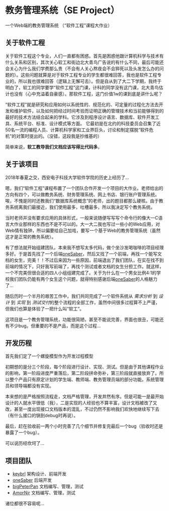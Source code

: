 # 教务管理系统（SE Project）
一个Web端的教务管理系统 （“软件工程”课程大作业）

## 关于软件工程

关于软件工程这个专业，人们一直都有困惑。首先是困惑他跟计算机科学与技术有什么关系和区别，其次关心软工和街边北大青鸟广告说的有什么不同，最后可能还会关心为什么我们学费那么贵（不会有人关心熬夜会不会猝死以及头发怎么办的问题的）。这些问题就算是对于软件工程专业的学生都很难回答，我也是软件工程专业的，所以我也很难回答（逻辑上无懈可击）。但是自从到了大二下学期，我终于明白了，软工的同学要学“软件工程”这门课，计科的同学没有这门课，北大青鸟估计也没有（心中充溢着自豪感）。那软件工程，这门价值1w的课到底是讲什么呢？

“软件工程”就是研究和应用如何以系统性的、规范化的、可定量的过程化方法去开发和维护软件，以及如何把经过时间考验而证明正确的管理技术和当前能够得到的最好的技术方法结合起来的学科。它涉及到程序设计语言、数据库、软件开发工具、系统平台、标准、设计模式等方面。 它最初是在北约的科技委员会召集了近50名一流的编程人员、计算机科学家和工业界巨头，讨论和制定摆脱“软件危机”的对策时提出的。（没错，这段我是抄维基的）

简单来说，**软工教导我们文档应该写得比代码多**。

## 关于该项目

2018年春夏之交，西安电子科技大学软件学院的历史上经历了...

嗯，我们“软件工程”课程布置了一个团队合作开发一个项目的大作业。老师给出的方向有四个，可以做教务系统、财务管理系统、网上书店、银行账户管理系统。唉，不愧是同时还教我们“数据库系统概念”的老师，出的题目都那么硬核。由于教务系统离我们最接近，我们使用最多，吐槽最多，所以我决定写个教务系统。

当时老师并没有要求应用的具体形式，一般来说随便写写写个命令行的像大一C语言大作业那样的东西也不是不可以的。大一大二我也写过一些小的Web应用，对Web情有独钟，所以偏要给自己加戏，要写一个基于Web的教务管理系统（虽然这才是正常的教务系统）。

有了想法就开始组建团队，本来我不想写太多代码，做个坐沙发喝咖啡的项目经理多好。于是首先找了一个后端[oneSaber](https://github.com/oneSaber)，然后又找了一个前端，再找一个能写文档的女生，完美！！不过后来因为一些原因，前端退出了我们团队，在实在找不到前端的情况下，只好我写前端了，再找个测试或者文档的女生分担工作。就这样，一个不完美但很合适的四人小组组建完成了。关于为什么在一个男女比例4:1的学校我们团队仍能有两个女生这个问题，就得特别感谢后端[oneSaber](https://github.com/oneSaber)的人格魅力了...

随后历时一个半月的艰苦工作中，我们共同完成了一个软件系统从 *需求分析* 到 *设计* 到 *实现* 到 *测试交付*的整个流程的全部工作，虽然中间很多过程算不上严谨，但我们也算是体验了一把什么叫“软工”。

这项目是一个教务管理系统，功能很简陋，甚至不能说完善，界面也很丑，可能还有不少bug。但重要的不是产品，而是这个过程...

## 开发历程

首先我们定了一个螺旋模型作为开发过程模型

初期想的是分三个阶段，每个阶段进行设计、实现、测试。但是由于其他课程作业的影响，第一阶段进度严重落后，第二阶段拼命弥补，第三阶段就直接放弃了。所以整个产品只有原定计划的学生端、教师端、教务管理员端的部分功能。系统管理员和领导端都没有实现。

本来想的是严格按照流程走，文档严格管理，开发井然有序。但是可能一是最开始设计的人就水平很低（我），二是实现的人经验也不算丰富，设计文档被改了又改，甚至一度出现接口文档版本的混乱，不过仍然不影响我们欢快地继续写下去（有什么接口的锅到debug时再说）。

最后，赶在验收前一两个小时完善了几个细节并修复完最后一个bug（验收时还是暴露了一个bug）。

可以说历经坎坷了...

## 项目团队

- [keybrl](https://github.com/keybrl) 架构设计、前端开发
- [oneSaber](https://github.com/oneSaber) 后端开发
- [bigPeterPan](https://github.com/bigPeterPan) 文档编写、管理，测试
- [AmorNjr](https://github.com/AmorNjr) 文档编写、管理，测试

诸位都很不容易呢...

